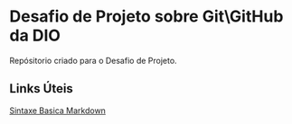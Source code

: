 # Desafio  de Projeto sobre  Git\GitHub da DIO
Repósitorio  criado para  o  Desafio de Projeto.

## Links Úteis
[Sintaxe Basica Markdown](https://www.markdownguide.org/cheat-sheet/)
